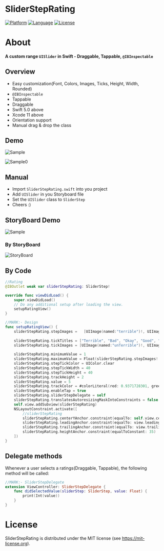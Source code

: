 # SliderStepRating

[![Platform](http://img.shields.io/badge/platform-iOS-blue.svg?style=flat)](https://developer.apple.com/iphone/index.action)
[![Language](http://img.shields.io/badge/language-Swift-brightgreen.svg?style=flat)](https://developer.apple.com/swift)
[![License](http://img.shields.io/badge/license-MIT-lightgrey.svg?style=flat)](http://mit-license.org)

# About
#### A custom range `UISlider` in Swift - Draggable, Tappable, `@IBInspectable`

## Overview
* Easy customization(Font, Colors, Images, Ticks, Height, Width, Rounded)
* `@IBInspectable`
* Tappable
* Draggable
* Swift 5.0 above
* Xcode 11 above
* Orientation support
* Manual drag & drop the class

## Demo

![Sample](https://raw.githubusercontent.com/Sivabalaa/SmileyRating/master/Images/Sample.gif)

![Sample0](https://raw.githubusercontent.com/Sivabalaa/SmileyRating/master/Images/SampleImage.png)

## Manual
* Import `SliderStepRating.swift` into you project
* Add `UISlider` in you Storyboard file
* Set the `UISlider` class to `SliderStep`
* Cheers :)

## StoryBoard Demo

![Sample](https://raw.githubusercontent.com/Sivabalaa/SmileyRating/master/Images/UISliderView_StoryBoard.png)

### By StoryBoard

![StoryBoard](https://raw.githubusercontent.com/Sivabalaa/SmileyRating/master/Images/StoryBoard.png)

## By Code

```swift
//Rating
@IBOutlet weak var sliderStepRating: SliderStep!

override func viewDidLoad() {
    super.viewDidLoad()
    // Do any additional setup after loading the view.
    setupRatingView()
}

//MARK:- Design
func setupRatingView() {
    sliderStepRating.stepImages =   [UIImage(named:"terrible")!, UIImage(named:"bad")!, UIImage(named:"okay")!, UIImage(named:"good")!,UIImage(named:"great")!, ]
        
    sliderStepRating.tickTitles = ["Terrible", "Bad", "Okay", "Good", "Great"]
    sliderStepRating.tickImages = [UIImage(named:"unTerrible")!, UIImage(named:"unBad")!, UIImage(named:"unOkay")!, UIImage(named:"unGood")!,UIImage(named:"unGreat")!, ]
        
    sliderStepRating.minimumValue = 1
    sliderStepRating.maximumValue = Float(sliderStepRating.stepImages!.count) + sliderStepRating.minimumValue - 1.0
    sliderStepRating.stepTickColor = UIColor.clear
    sliderStepRating.stepTickWidth = 40
    sliderStepRating.stepTickHeight = 40
    sliderStepRating.trackHeight = 2
    sliderStepRating.value = 5
    sliderStepRating.trackColor = #colorLiteral(red: 0.9371728301, green: 0.9373074174, blue: 0.9371433258, alpha: 1)
    sliderStepRating.enableTap = true
    sliderStepRating.sliderStepDelegate = self
    sliderStepRating.translatesAutoresizingMaskIntoConstraints = false
    self.view.addSubview(sliderStepRating)
    NSLayoutConstraint.activate([
        //sliderStepRating
        sliderStepRating.centerYAnchor.constraint(equalTo: self.view.centerYAnchor, constant: 0),
        sliderStepRating.leadingAnchor.constraint(equalTo: view.leadingAnchor, constant: 20),
        sliderStepRating.trailingAnchor.constraint(equalTo: view.trailingAnchor, constant: -20),
        sliderStepRating.heightAnchor.constraint(equalToConstant: 35)
    ])
}
```

## Delegate methods 

Whenever a user selects a ratings(Draggable, Tappable), the following method will be called:

```swift
//MARK:- SliderStepDelegate
extension ViewController: SliderStepDelegate {
    func didSelectedValue(sliderStep: SliderStep, value: Float) {
        print(Int(value))
    }
}
```

License
=================
SliderStepRating is distributed under the MIT
license (see https://mit-license.org).




